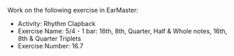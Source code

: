 Work on the following exercise in EarMaster:
- Activity: Rhythm Clapback
- Exercise Name: 5/4 - 1 bar: 16th, 8th, Quarter, Half & Whole notes, 16th, 8th & Quarter Triplets
- Exercise Number: 16.7
